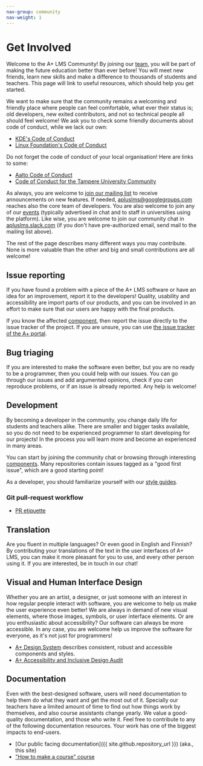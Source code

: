 ```yaml
---
nav-group: community
nav-weight: 1
---
```

# Get Involved

[//]: # (See following for help writing this page)
[//]: # (https://community.kde.org/Get_Involved)
[//]: # (https://www.gimp.org/develop/)

Welcome to the A+ LMS Community!
By joining our [team](../about/authors/), you will be part of making the future education better than ever before!
You will meet new friends, learn new skills and make a difference to thousands of students and teachers.
This page will link to useful resources, which should help you get started.

We want to make sure that the community remains a welcoming and friendly place where people can feel comfortable,
what ever their status is; old developers, new exited contributors, and not so technical people all should feel welcome!
We ask you to check some friendly documents about code of conduct, while we lack our own:

* [KDE's Code of Conduct](https://kde.org/code-of-conduct/)
* [Linux Foundation's Code of Conduct](https://www.linuxfoundation.org/code-of-conduct/)

Do not forget the code of conduct of your local organisation!
Here are links to some:

* [Aalto Code of Conduct](https://www.aalto.fi/en/aalto-university/code-of-conduct)
* [Code of Conduct for the Tampere University Community](https://www.tuni.fi/en/about-us/code-of-conduct)

As always, you are welcome to [join our mailing list](https://groups.google.com/forum/#!forum/apluslms) to receive announcements on new features.
If needed, <apluslms@googlegroups.com> reaches also the core team of developers.
You are also welcome to join any of our [events](../events/) (typically advertised in chat and to staff in universities using the platform).
Like wise, you are welcome to join our community chat in [apluslms.slack.com](https://apluslms.slack.com/) (if you don't have pre-authorized email, send mail to the mailing list above).

The rest of the page describes many different ways you may contribute.
None is more valuable than the other and big and small contributions are all welcome!


## Issue reporting

If you have found a problem with a piece of the A+ LMS software or have an idea for an improvement, report it to the developers!
Quality, usability and accessibility are import parts of our products, and you can be involved in an effort to make sure that our users are happy with the final products.

If you know the affected [component](../components/), then report the issue directly to the issue tracker of the project.
If you are unsure, you can use [the issue tracker of the A+ portal](https://github.com/apluslms/a-plus/issues).


## Bug triaging

If you are interested to make the software even better, but you are no ready to be a programmer, then you could help with our issues.
You can go through our issues and add argumented opinions, check if you can reproduce problems, or if an issue is already reported.
Any help is welcome!


## Development

By becoming a developer in the community, you change daily life for students and teachers alike.
There are smaller and bigger tasks available, so you do not need to be experienced programmer to start developing for our projects!
In the process you will learn more and become an experienced in many areas.

You can start by joining the community chat or browsing through interesting [components](../components/).
Many repositories contain issues tagged as a "good first issue", which are a good starting point!

As a developer, you should familiarize yourself with our [style guides](styleguides/).


### Git pull-request workflow

* [PR etiquette](https://gist.github.com/mikepea/863f63d6e37281e329f8)


## Translation

Are you fluent in multiple languages?
Or even good in English and Finnish?
By contributing your translations of the text in the user interfaces of A+ LMS, you can make it more pleasant for you to use, and every other person using it.
If you are interested, be in touch in our chat!


## Visual and Human Interface Design

Whether you are an artist, a designer, or just someone with an interest in how regular people interact with software, you are welcome to help us make the user experience even better!
We are always in demand of new visual elements, where those images, symbols, or user interface elements.
Or are you enthusiastic about accessibility?
Our software can always be more accessible.
In any case, you are welcome help us improve the software for everyone, as it's not just for programmers!

* [A+ Design System](https://apluslms.github.io/a-plus-design-system/) describes consistent, robust and accessible components and styles.
* [A+ Accessibility and Inclusive Design Audit](https://apluslms.github.io/accessibility-audit/)


## Documentation

Even with the best-designed software, users will need documentation to help them do what they want and get the most out of it.
Specially our teachers have a limited amount of time to find out how things work by themselves, and also course assistants change yearly.
We value a good-quality documentation, and those who write it.
Feel free to contribute to any of the following documentation resources.
Your work has one of the biggest impacts to end-users.

* [Our public facing documentation]({{ site.github.repository_url }}) (aka., this site)
* ["How to make a course" course](https://github.com/apluslms/aplus-manual)

